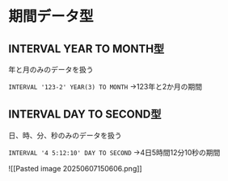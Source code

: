 # 期間データ型
## INTERVAL YEAR TO MONTH型
年と月のみのデータを扱う

`INTERVAL '123-2' YEAR(3) TO MONTH`
→123年と2か月の期間
## INTERVAL DAY TO SECOND型
日、時、分、秒のみのデータを扱う

`INTERVAL '4 5:12:10' DAY TO SECOND`
→4日5時間12分10秒の期間

![[Pasted image 20250607150606.png]]